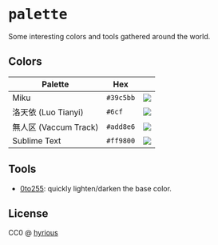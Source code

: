 # <samp>palette</samp>

Some interesting colors and tools gathered around the world.

## Colors

| Palette               | Hex       |                                            |
| --------------------- | --------- | ------------------------------------------ |
| Miku                  | `#39c5bb` | ![](https://placehold.co/15/39c5bb/39c5bb) |
| 洛天依 (Luo Tianyi)   | `#6cf`    | ![](https://placehold.co/15/6cf/6cf)       |
| 無人区 (Vaccum Track) | `#add8e6` | ![](https://placehold.co/15/add8e6/add8e6) |
| Sublime Text          | `#ff9800` | ![](https://placehold.co/15/ff9800/ff9800) |

## Tools

- [0to255](https://0to255.com/): quickly lighten/darken the base color.

## License

CC0 @ [hyrious](https://github.com/hyrious)

